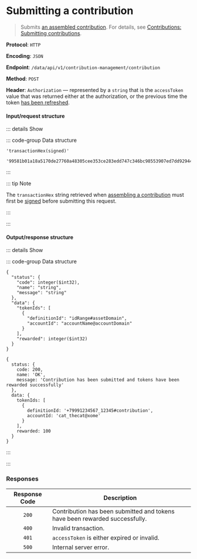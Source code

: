 # Submitting a contribution

> Submits [an assembled contribution](assembling-a-contribution.md). For details, see [Contributions: Submitting contributions](../../overview/contributions.md#submitting-contributions).

**Protocol**: `HTTP`

**Encoding**: `JSON`

**Endpoint**: `/data/api/v1/contribution-management/contribution`

**Method**: `POST`

**Header**: `Authorization` — represented by a `string` that is the `accessToken` value that was returned either at the authorization, or the previous time the token [has been refreshed](refreshing-authentication-tokens.md).

#### Input/request structure

::: details Show

::: code-group Data structure

```json5 [Structure]
'transactionHex(signed)'
```

```json5 [Example]
'99581b01a18a5170de27760a48305cee353ce283edd747c346bc98553907ed7dd929441bdefa28a58dd34102471806ac7812e950b27ad27dc074cc1e93bc6b80e10fd6fbb63eee0784e728e2023342dbbb42bbae9fafbe68072e6bc44acf6e9b558285667ca3aec300251cbc2096fec857c493ef8c634a64319af88202bc3f12'
```

:::

::: tip Note

The `transactionHex` string retrieved when [assembling a contribution](assembling-a-contribution.md) must first be [signed](../../tutorials-api/signing-transactions.md) before submitting this request.

:::

:::

#### Output/response structure

::: details Show

::: code-group Data structure

```json5 [Structure]
{
  "status": {
    "code": integer($int32),
    "name": "string",
    "message": "string"
  },
  "data": {
    "tokenIds": [
      {
        "definitionId": "idRange#assetDomain",
        "accountId": "accountName@accountDomain"
      }
    ],
    "rewarded": integer($int32)
  }
}
```

```json5 [Example]
{
  status: {
    code: 200,
    name: 'OK',
    message: 'Contribution has been submitted and tokens have been rewarded successfully'
  },
  data: {
    tokenIds: [
      {
        definitionId: '+79991234567_12345#contribution',
        accountId: 'cat_thecat@xome'
      }
    ],
    rewarded: 100
  }
}
```

:::

:::

### Responses

| Response Code | Description |
| :-: | --- |
| `200` | Contribution has been submitted and tokens have been rewarded successfully. |
| `400` | Invalid transaction. |
| `401` | `accessToken` is either expired or invalid. |
| `500` | Internal server error. |
